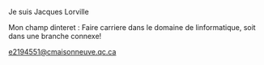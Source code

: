 Je suis Jacques Lorville

Mon champ dinteret : Faire carriere dans le domaine de linformatique, soit dans une branche connexe!



e2194551@cmaisonneuve.qc.ca







